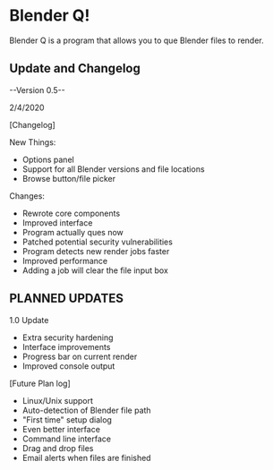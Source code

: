 # Blender Q!
Blender Q is a program that allows you to que Blender files to render.


## Update and Changelog ##
--Version 0.5--

2/4/2020

[Changelog]

New Things:
 + Options panel
 + Support for all Blender versions and file locations
 + Browse button/file picker
 
Changes:
 + Rewrote core components
 + Improved interface
 + Program actually ques now
 + Patched potential security vulnerabilities
 + Program detects new render jobs faster
 + Improved performance
 + Adding a job will clear the file input box


## PLANNED UPDATES ##

1.0 Update
 + Extra security hardening
 + Interface improvements
 + Progress bar on current render
 + Improved console output

[Future Plan log]
 + Linux/Unix support
 + Auto-detection of Blender file path
 + "First time" setup dialog
 + Even better interface
 + Command line interface
 + Drag and drop files
 + Email alerts when files are finished
